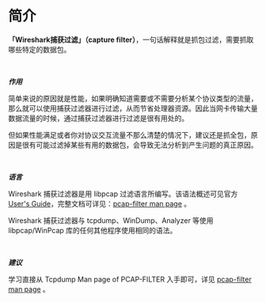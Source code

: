 # 简介

**「Wireshark捕获过滤」（capture filter）**，一句话解释就是抓包过滤，需要抓取哪些特定的数据包。

<br/>

_**作用**_


简单来说的原因就是性能，如果明确知道需要或不需要分析某个协议类型的流量，那么就可以使用捕获过滤器进行过滤，从而节省处理器资源。因此当网卡传输大量数据流量的时候，通过捕获过滤器进行过滤是很有用处的。

但如果性能满足或者你对协议交互流量不那么清楚的情况下，建议还是抓全包，原因是很有可能过滤掉某些有用的数据包，会导致无法分析到产生问题的真正原因。  

</br>

_**语言**_


Wireshark 捕获过滤器是用 libpcap 过滤语言所编写。该语法概述可见官方 [User's Guide](http://www.wireshark.org/docs/wsug_html_chunked/ChCapCaptureFilterSection.html)，完整文档可详见：[pcap-filter man page](https://www.tcpdump.org/manpages/pcap-filter.7.html) 。

Wireshark 捕获过滤器与 tcpdump、WinDump、Analyzer 等使用 libpcap/WinPcap 库的任何其他程序使用相同的语法。

</br>

_**建议**_

学习直接从 Tcpdump Man page of PCAP-FILTER 入手即可，详见 [pcap-filter man page](https://www.tcpdump.org/manpages/pcap-filter.7.html) 。




